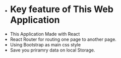 *  # Key feature of This Web Application 
* This Application Made with React
* React Router for routing one page to another page.
* Using Bootstrap as main css style
* Save you priramry data on local Storage.